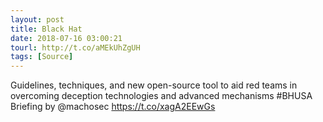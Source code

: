 ```yaml
---
layout: post
title: Black Hat
date: 2018-07-16 03:00:21
tourl: http://t.co/aMEkUhZgUH
tags: [Source]
---
```

Guidelines, techniques, and new open-source tool to aid red teams in overcoming deception technologies and advanced mechanisms #BHUSA Briefing by @machosec https://t.co/xagA2EEwGs